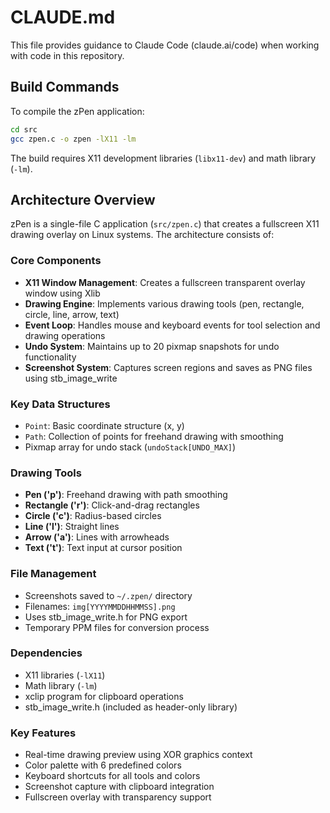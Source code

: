 # CLAUDE.md

This file provides guidance to Claude Code (claude.ai/code) when working with code in this repository.

## Build Commands

To compile the zPen application:
```bash
cd src
gcc zpen.c -o zpen -lX11 -lm
```

The build requires X11 development libraries (`libx11-dev`) and math library (`-lm`).

## Architecture Overview

zPen is a single-file C application (`src/zpen.c`) that creates a fullscreen X11 drawing overlay on Linux systems. The architecture consists of:

### Core Components
- **X11 Window Management**: Creates a fullscreen transparent overlay window using Xlib
- **Drawing Engine**: Implements various drawing tools (pen, rectangle, circle, line, arrow, text)
- **Event Loop**: Handles mouse and keyboard events for tool selection and drawing operations
- **Undo System**: Maintains up to 20 pixmap snapshots for undo functionality
- **Screenshot System**: Captures screen regions and saves as PNG files using stb_image_write

### Key Data Structures
- `Point`: Basic coordinate structure (x, y)
- `Path`: Collection of points for freehand drawing with smoothing
- Pixmap array for undo stack (`undoStack[UNDO_MAX]`)

### Drawing Tools
- **Pen ('p')**: Freehand drawing with path smoothing
- **Rectangle ('r')**: Click-and-drag rectangles
- **Circle ('c')**: Radius-based circles
- **Line ('l')**: Straight lines
- **Arrow ('a')**: Lines with arrowheads
- **Text ('t')**: Text input at cursor position

### File Management
- Screenshots saved to `~/.zpen/` directory
- Filenames: `img[YYYYMMDDHHMMSS].png`
- Uses stb_image_write.h for PNG export
- Temporary PPM files for conversion process

### Dependencies
- X11 libraries (`-lX11`)
- Math library (`-lm`)
- xclip program for clipboard operations
- stb_image_write.h (included as header-only library)

### Key Features
- Real-time drawing preview using XOR graphics context
- Color palette with 6 predefined colors
- Keyboard shortcuts for all tools and colors
- Screenshot capture with clipboard integration
- Fullscreen overlay with transparency support